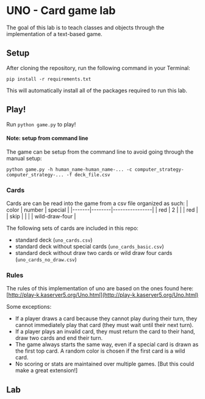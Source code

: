 # UNO - Card game lab
The goal of this lab is to teach classes and objects through the implementation of a text-based game.

## Setup
After cloning the repository, run the following command in your Terminal:

    pip install -r requirements.txt

This will automatically install all of the packages required to run this lab.

## Play!
Run `python game.py` to play!

#### Note: setup from command line
The game can be setup from the command line to avoid going through the manual setup:

    python game.py -h human_name-human_name-... -c computer_strategy-computer_strategy-... -f deck_file.csv

### Cards
Cards are can be read into the game from a csv file organized as such:
| color | number | special        |
|-------|--------|----------------|
| red   | 2      |                |
| red   |        | skip           |
|       |        | wild-draw-four |

The following sets of cards are included in this repo:

* standard deck (`uno_cards.csv`)
* standard deck without special cards (`uno_cards_basic.csv`)
* standard deck without draw two cards or wild draw four cards (`uno_cards_no_draw.csv`)

### Rules

The rules of this implementation of uno are based on the ones found here: [http://play-k.kaserver5.org/Uno.html](http://play-k.kaserver5.org/Uno.html)

Some exceptions:

* If a player draws a card because they cannot play during their turn, they cannot immediately play that card (they must wait until their next turn).
* If a player plays an invalid card, they must return the card to their hand, draw two cards and end their turn.
* The game always starts the same way, even if a special card is drawn as the first top card. A random color is chosen if the first card is a wild card.
* No scoring or stats are maintained over multiple games. [But this could make a great extension!]

## Lab
